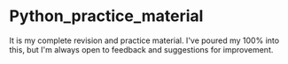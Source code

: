 # Python_practice_material
It is my complete revision and practice material. I've poured my 100% into this, but I'm always open to feedback and suggestions for improvement.
